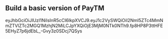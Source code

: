 
## Build a basic version of PayTM

eyJhbGciOiJIUzI1NiIsInR5cCI6IkpXVCJ9.eyJ1c2VySWQiOiI2NmI5ZTc4MmNmZTVlZTc2MGQ1MzhjN2MiLCJpYXQiOjE3MjM0NTk0NTh9.fp8HP8P3ttHFE5EHyZ7p6jdEbL_-Gvy3z0SDcj7QSys
